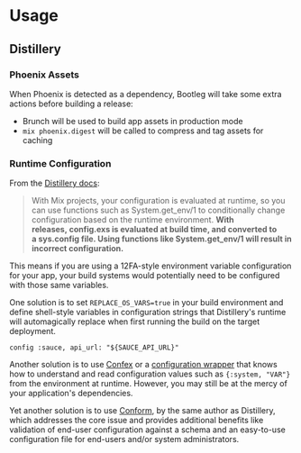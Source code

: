 # Usage

## Distillery

### Phoenix Assets

When Phoenix is detected as a dependency, Bootleg will take some extra actions before building a release:

* Brunch will be used to build app assets in production mode
* `mix phoenix.digest` will be called to compress and tag assets for caching

### Runtime Configuration

From the [Distillery docs](https://hexdocs.pm/distillery/runtime-configuration.html#content):

> With Mix projects, your configuration is evaluated at runtime, so you can use functions such as System.get_env/1 to conditionally change configuration based on the runtime environment. **With releases, config.exs is evaluated at build time, and converted to a sys.config file. Using functions like System.get_env/1 will result in incorrect configuration.**

This means if you are using a 12FA-style environment variable configuration for your app, your build systems would potentially need to be configured with those same variables.

One solution is to set `REPLACE_OS_VARS=true` in your build environment and define shell-style variables in configuration strings that Distillery's runtime will automagically replace when first running the build on the target deployment.

	config :sauce, api_url: "${SAUCE_API_URL}"

Another solution is to use [Confex]() or a [configuration wrapper](https://gist.github.com/bitwalker/a4f73b33aea43951fe19b242d06da7b9) that knows how to understand and read configuration values such as `{:system, "VAR"}` from the environment at runtime. However, you may still be at the mercy of your application's dependencies.

Yet another solution is to use [Conform](https://github.com/bitwalker/conform), by the same author as Distillery, which addresses the core issue and provides additional benefits like validation of end-user configuration against a schema and an easy-to-use configuration file for end-users and/or system administrators.








